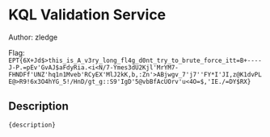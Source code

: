 # KQL Validation Service
Author: zledge

Flag: `EPT{6X+Jd$>this_is_A_v3ry_long_fl4g_d0nt_try_to_brute_force_itt=B+----J-P.=pEv'GvAJ$aFdyRia.<i<N/7-Ymes3dU2Kjl'MrYM7-FHNDFf'UNZ'hq1n1Mveb'RCyEX'MlJ2kK,b,:Zn'>ABjwgv_7'j7''FY*I'JI,z@K1dvPLE@>R9!6x3O4hYG_5!/HnD/gt_g::S9'IgD'5@vbBfAcUOrv'u<4O=$,'IE./=DY$RX}`
## Description
```
{description}
```

